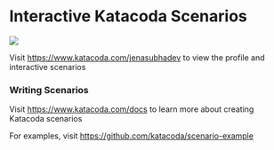 # Interactive Katacoda Scenarios

[![](http://shields.katacoda.com/katacoda/jenasubhadev/count.svg)](https://www.katacoda.com/jenasubhadev "Get your profile on Katacoda.com")

Visit https://www.katacoda.com/jenasubhadev to view the profile and interactive scenarios

### Writing Scenarios
Visit https://www.katacoda.com/docs to learn more about creating Katacoda scenarios

For examples, visit https://github.com/katacoda/scenario-example
